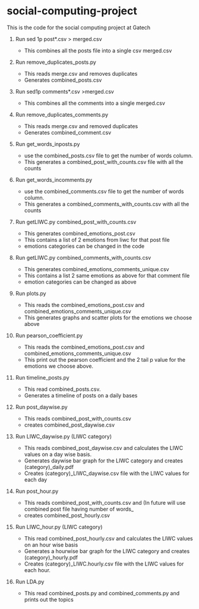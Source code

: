 # social-computing-project
This is the code for the social computing project at Gatech

1.	Run sed 1p post*.csv > merged.csv 
	-  	This combines all the posts file into a single csv merged.csv

2.  Run remove_duplicates_posts.py
    -   This reads merge.csv and removes duplicates
    -  	Generates combined_posts.csv
	
3. 	Run sed1p comments*.csv >merged.csv
    - 	This combines all the comments into a single merged.csv

4. 	Run remove_duplicates_comments.py
    - 	This reads merge.csv and removed duplicates
    - 	Generates combined_comment.csv

5.	Run get_words_inposts.py 
	-	use the combined_posts.csv file to get the number of words column.
	-	This generates a combined_post_with_counts.csv file with all the counts
	
6.	Run get_words_incomments.py
	-   use the combined_comments.csv file to get the number of words column.
	-	This generates a combined_comments_with_counts.csv with all the counts
	
7.	Run getLIWC.py combined_post_with_counts.csv
	-	This generates combined_emotions_post.csv
	-	This contains a list of 2 emotions from liwc for that post file
	-	emotions categories can be changed in the code
	
8.	Run getLIWC.py combined_comments_with_counts.csv
	-	This generates combined_emotions_comments_unique.csv
	-	This contains a list 2 same emotions as above for that comment file
	-	emotion categories can be changed as above
	
9.	Run plots.py 
	-   This reads the combined_emotions_post.csv and combined_emotions_comments_unique.csv
	-	This generates graphs and scatter plots for the emotions we choose above
	
	
10.	Run pearson_coefficient.py 
	-  	This reads the combined_emotions_post.csv and combined_emotions_comments_unique.csv
	-	This print out the pearson coefficient and the 2 tail p value for the emotions we choose above.
	
11.	Run timeline_posts.py 
	-	This read combined_posts.csv.
	-	Generates a timeline of posts on a daily bases

12.	Run post_daywise.py 
	-	This reads combined_post_with_counts.csv
	-	creates combined_post_daywise.csv

13.	Run LIWC_daywise.py (LIWC category)
	-	This reads combined_post_daywise.csv and calculates the LIWC values on a day wise basis.
	-	Generates daywise bar graph for the LIWC category and creates (category)_daily.pdf
	-	Creates (category)_LIWC_daywise.csv file with the LIWC values for each day 

14. Run post_hour.py
 	-	This reads combined_post_with_counts.csv and (In future will use combined post file having number of words_
 	-	creates combined_post_hourly.csv

15. Run LIWC_hour.py (LIWC category)
	-	This read combined_post_hourly.csv and calculates the LIWC values on an hour wise basis
	-	Generates a hourwise bar graph for the LIWC category and creates (category)_hourly.pdf
	-	Creates (category)_LIWC.hourly.csv file with the LIWC values for each hour.
16. Run LDA.py
	-	This read combined_posts.py and combined_comments.py and prints out the topics 
